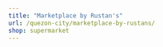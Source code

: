 ```yaml
---
title: "Marketplace by Rustan's"
url: /quezon-city/marketplace-by-rustans/
shop: supermarket
---
```

